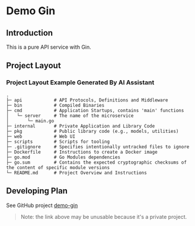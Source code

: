 # Demo Gin

## Introduction

This is a pure API service with Gin.

## Project Layout


### Project Layout Example Generated By AI Assistant

```shell
.
├─ api            # API Protocols, Definitions and Middleware
├─ bin            # Compiled Binaries
├─ cmd            # Application Startups, contains 'main' functions
│   └─ server     # The name of the microservice
│       └─ main.go
├─ internal       # Private Application and Library Code
├─ pkg            # Public library code (e.g., models, utilities)
├─ web            # Web UI
├─ scripts        # Scripts for tooling
├─ .gitignore     # Specifies intentionally untracked files to ignore
├─ Dockerfile     # Instructions to create a Docker image
├─ go.mod         # Go Modules dependencies
├─ go.sum         # Contains the expected cryptographic checksums of the content of specific module versions
└─ README.md      # Project Overview and Instructions
```

## Developing Plan

See GitHub project
[demo-gin](https://github.com/users/wwfyde/projects/2/views/1)

> Note: the link above may be unusable because it's a private project.
